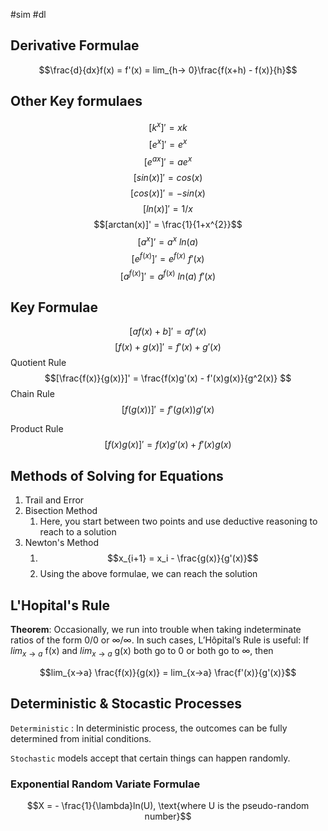 #sim #dl 

## Derivative Formulae

$$\frac{d}{dx}f(x) = f'(x) = lim_{h-> 0}\frac{f(x+h) - f(x)}{h}$$

## Other Key formulaes

$$[k^{x}]' = xk$$
$$[e^{x}]' = e^{x}$$
$$[e^{ax}]' = ae^{x}$$
$$[sin(x)]' = cos(x)$$
$$[cos(x)]' = -sin(x)$$
$$[ln(x)]' = 1/x$$
$$[arctan(x)]' = \frac{1}{1+x^{2}}$$
$$[a^x]’ = a^x \: ln(a)$$ $$[e^{f(x)}]' = e^{f(x)} \: f'(x)$$$$[a^{f(x)}]' = a^{f(x)}\: ln(a) \: f'(x) $$
## Key Formulae
$$[af(x)+b]'= af'(x)$$
$$[f(x) + g(x)]' = f'(x) + g'(x)$$
Quotient Rule
$$[\frac{f(x)}{g(x)}]' = \frac{f(x)g'(x) - f'(x)g(x)}{g^2(x)} $$
Chain Rule
$$[f(g(x))]' = f'(g(x))g'(x)$$

Product Rule
$$[f(x)g(x)]'=f(x)g'(x) + f'(x)g(x)$$
## Methods of Solving for Equations
1. Trail and Error 
2. Bisection Method
	1. Here, you start between two points and use deductive reasoning to reach to a solution
3. Newton's Method
	1. $$x_{i+1} = x_i - \frac{g(x)}{g'(x)}$$
	2. Using the above formulae, we can reach the solution

## L'Hopital's Rule

**Theorem**: Occasionally, we run into trouble when taking indeterminate ratios of the form 0/0 or ∞/∞. In such cases, L’Hôpital’s Rule is useful: If $lim_{x→a}$ f(x) and $lim_{x→a}$ g(x) both go to 0 or both go to ∞, then

$$lim_{x->a} \frac{f(x)}{g(x)} = lim_{x->a} \frac{f'(x)}{g'(x)}$$
## Deterministic & Stocastic Processes

`Deterministic` : In deterministic process, the outcomes can be fully determined from initial conditions.

`Stochastic` models accept that certain things can happen randomly. 

### Exponential Random Variate Formulae
$$X = - \frac{1}{\lambda}ln(U), \text{where U is the pseudo-random number}$$